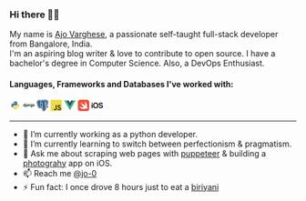 ### Hi there 👋🏽

My name is [Ajo Varghese](https://ajovarghese.com/), a passionate self-taught full-stack developer from Bangalore, India.\
I'm an aspiring blog writer & love to contribute to open source. I have a bachelor's degree in Computer Science. Also, a DevOps Enthusiast.


#### Languages, Frameworks and Databases I've worked with:

<code><a href="https://www.python.org"><img height="20" src="https://raw.githubusercontent.com/github/explore/main/topics/python/python.png"></a></code>
<code><a href="https://www.djangoproject.com"><img height="20" src="https://raw.githubusercontent.com/github/explore/main/topics/django/django.png"></a></code>
<code><a href="https://www.postgresql.org"><img height="20" src="https://raw.githubusercontent.com/github/explore/main/topics/postgresql/postgresql.png"></a></code>
<code><a href="https://developer.mozilla.org/en-US/docs/Web/javascript"><img height="20" src="https://raw.githubusercontent.com/github/explore/main/topics/javascript/javascript.png"></a></code>
<code><a href="https://vuejs.org"><img height="20" src="https://raw.githubusercontent.com/github/explore/main/topics/vue/vue.png"></a></code>
<code><a href="https://www.swift.org"><img height="20" src="https://raw.githubusercontent.com/github/explore/main/topics/swift/swift.png"></a></code>
<code><a href="https://developer.apple.com/ios/"><img height="20" src="https://raw.githubusercontent.com/github/explore/main/topics/ios/ios.png"></a></code>

---
- 🔭 I’m currently working as a python developer.
- 🌱 I’m currently learning to switch between perfectionism & pragmatism.
- 💬 Ask me about scraping web pages with [puppeteer](https://developer.chrome.com/docs/puppeteer/overview/) & building a [photograhy](https://kartickvad.github.io/futurecam-website/) app on iOS.
- 📫 Reach me [@jo-0](mailto:jo-0@outlook.in)
- ⚡ Fun fact: I once drove 8 hours just to eat a [biriyani](https://en.wikipedia.org/wiki/Biryani)


<!--
**jo-0/jo-0** is a ✨ _special_ ✨ repository because its `README.md` (this file) appears on your GitHub profile.

Here are some ideas to get you started:

- 🔭 I’m currently working on ...
- 🌱 I’m currently learning ...
- 👯 I’m looking to collaborate on ...
- 🤔 I’m looking for help with ...
- 💬 Ask me about ...
- 📫 How to reach me: ...
- 😄 Pronouns: ...
- ⚡ Fun fact: ...
-->
